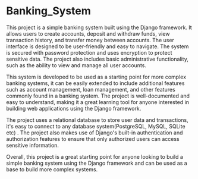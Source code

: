# Banking_System

This project is a simple banking system built using the Django framework. It allows users to create accounts, deposit and withdraw funds, view transaction history, and transfer money between accounts. The user interface is designed to be user-friendly and easy to navigate. The system is secured with password protection and uses encryption to protect sensitive data. The project also includes basic administrative functionality, such as the ability to view and manage all user accounts.

This system is developed to be used as a starting point for more complex banking systems, it can be easily extended to include additional features such as account management, loan management, and other features commonly found in a banking system. The project is well-documented and easy to understand, making it a great learning tool for anyone interested in building web applications using the Django framework.

The project uses a relational database to store user data and transactions, it's easy to connect to any database system(PostgreSQL, MySQL, SQLite etc) . The project also makes use of Django's built-in authentication and authorization features to ensure that only authorized users can access sensitive information.

Overall, this project is a great starting point for anyone looking to build a simple banking system using the Django framework and can be used as a base to build more complex systems.
